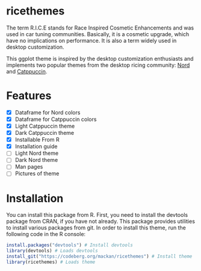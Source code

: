 # ricethemes

The term R.I.C.E stands for Race Inspired Cosmetic Enhancements and was used in
car tuning communities. Basically, it is a cosmetic upgrade, which have no 
implications on performance. It is also a term widely used in desktop
customization. 

This ggplot theme is inspired by the desktop customization enthusiasts and
implements two popular themes from the desktop ricing community:
[Nord](https://www.nordtheme.com/) and
[Catppuccin](https://github.com/catppuccin/catppuccin).

# Features

- [x] Dataframe for Nord colors
- [x] Dataframe for Catppuccin colors
- [x] Light Catppuccin theme
- [x] Dark Catppuccin theme
- [x] Installable From R
- [x] Installation guide
- [ ] Light Nord theme
- [ ] Dark Nord theme
- [ ] Man pages
- [ ] Pictures of theme

# Installation

You can install this package from R. First, you need to install the devtools
package from CRAN, if you have not already. This package provides utilities
to install various packages from git. In order to install this theme, run
the following code in the R console:

```R
install.packages("devtools") # Install devtools
library(devtools) # Loads devtools
install_git("https://codeberg.org/mackan/ricethemes") # Install theme
library(ricethemes) # Loads theme
```
